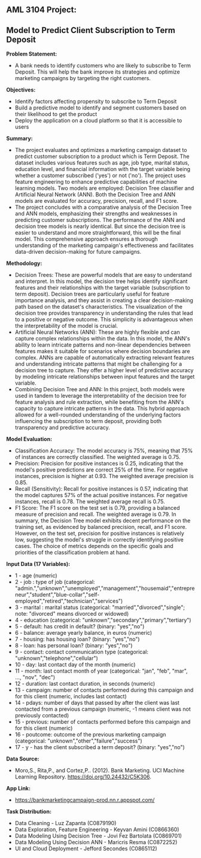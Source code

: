 ## <b>AML 3104 Project:</b>
## <b>Model to Predict Client Subscription to Term Deposit</b>

<b>Problem Statement:</b>
- A bank needs to identify customers who are likely to subscribe to Term Deposit. This will help the bank improve its strategies and optimize marketing campaigns by targeting the right customers.

<b>Objectives:</b>
- Identify factors affecting propensity to subscribe to Term Deposit
- Build a predictive model to identify and segment customers based on their likelihood to get the product
- Deploy the application on a cloud platform so that it is accessible to users

<b>Summary:</b>
- The project evaluates and optimizes a marketing campaign dataset to predict customer subscription to a product which is Term Deposit. The dataset includes various features such as age, job type, marital status, education level, and financial information with the target variable being whether a customer subscribed ('yes') or not ('no'). The project uses feature engineering to enhance predictive capabilities of machine learning models. Two models are employed: Decision Tree classifier and Artificial Neural Network (ANN). Both the Decision Tree  and ANN models are evaluated for accuracy, precision, recall, and F1 score.
- The project concludes with a comparative analysis of the Decision Tree and ANN models, emphasizing their strengths and weaknesses in predicting customer subscriptions. The performance of the ANN and decision tree models is nearly identical. But since the decision tree is easier to understand and more straightforward, this will be the final model. This comprehensive approach ensures a thorough understanding of the marketing campaign's effectiveness and facilitates data-driven decision-making for future campaigns.

<b>Methodology:</b>
- Decision Trees: These are powerful models that are easy to understand and interpret. In this model, the decision tree helps identify significant features and their relationships with the target variable (subscription to term deposit). Decision trees are particularly useful for feature importance analysis, and they assist in creating a clear decision-making path based on the dataset's characteristics. The visualization of the decision tree provides transparency in understanding the rules that lead to a positive or negative outcome. This simplicity is advantageous when the interpretability of the model is crucial.
- Artificial Neural Networks (ANN): These are highly flexible and can capture complex relationships within the data. In this model, the ANN's ability to learn intricate patterns and non-linear dependencies between features makes it suitable for scenarios where decision boundaries are complex. ANNs are capable of automatically extracting relevant features and understanding intricate patterns that might be challenging for a decision tree to capture. They offer a higher level of predictive accuracy by modeling intricate relationships between input features and the target variable.
- Combining Decision Tree and ANN: In this project, both models were used in tandem to leverage the interpretability of the decision tree for feature analysis and rule extraction, while benefiting from the ANN's capacity to capture intricate patterns in the data. This hybrid approach allowed for a well-rounded understanding of the underlying factors influencing the subscription to term deposit, providing both transparency and predictive accuracy.

<b>Model Evaluation:</b>
- Classification Accuracy: The model accuracy is 75%, meaning that 75% of instances are correctly classified. The weighted average is 0.75.
- Precision: Precision for positive instances is 0.25, indicating that the model's positive predictions are correct 25% of the time. For negative instances, precision is higher at 0.93. The weighted average precision is 0.85.
- Recall (Sensitivity): Recall for positive instances is 0.57, indicating that the model captures 57% of the actual positive instances. For negative instances, recall is 0.78. The weighted average recall is 0.75.
- F1 Score: The F1 score on the test set is 0.79, providing a balanced measure of precision and recall. The weighted average is 0.79.
In summary, the Decision Tree model exhibits decent performance on the training set, as evidenced by balanced precision, recall, and F1 score. However, on the test set, precision for positive instances is relatively low, suggesting the model's struggle in correctly identifying positive cases. The choice of metrics depends on the specific goals and priorities of the classification problem at hand.

<b>Input Data (17 Variables):</b>
- 1 - age (numeric)
- 2 - job : type of job (categorical: "admin.","unknown","unemployed","management","housemaid","entrepreneur","student","blue-collar","self-employed","retired","technician","services")
- 3 - marital : marital status (categorical: "married","divorced","single"; note: "divorced" means divorced or widowed)
- 4 - education (categorical: "unknown","secondary","primary","tertiary")
- 5 - default: has credit in default? (binary: "yes","no")
- 6 - balance: average yearly balance, in euros (numeric)
- 7 - housing: has housing loan? (binary: "yes","no")
- 8 - loan: has personal loan? (binary: "yes","no")
- 9 - contact: contact communication type (categorical: "unknown","telephone","cellular")
- 10 - day: last contact day of the month (numeric)
- 11 - month: last contact month of year (categorical: "jan", "feb", "mar", ..., "nov", "dec")
- 12 - duration: last contact duration, in seconds (numeric)
- 13 - campaign: number of contacts performed during this campaign and for this client (numeric, includes last contact)
- 14 - pdays: number of days that passed by after the client was last contacted from a previous campaign (numeric, -1 means client was not previously contacted)
- 15 - previous: number of contacts performed before this campaign and for this client (numeric)
- 16 - poutcome: outcome of the previous marketing campaign (categorical: "unknown","other","failure","success")
- 17 - y - has the client subscribed a term deposit? (binary: "yes","no")

<b>Data Source:</b>
- Moro,S., Rita,P., and Cortez,P.. (2012). Bank Marketing. UCI Machine Learning Repository. https://doi.org/10.24432/C5K306.

<b>App Link:</b>
- https://bankmarketingcampaign-prod.nn.r.appspot.com/

<b>Task Distribution:</b>
- Data Cleaning - Luz Zapanta (C0879190)
- Data Exploration, Feature Engineering - Keyvan Amini (C0866360)
- Data Modeling Using Decision Tree - Jovi Fez Bartolata (C0869701)
- Data Modeling Using Decision ANN - Maricris Resma (C0872252)
- UI and Cloud Deployment - Jefford Secondes (C0865112)
